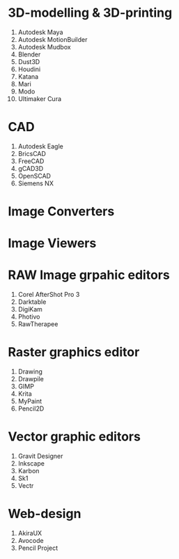 # 3D-modelling & 3D-printing

1. Autodesk Maya
2. Autodesk MotionBuilder
3. Autodesk Mudbox
4. Blender
5. Dust3D
6. Houdini
7. Katana
8. Mari
9. Modo
10. Ultimaker Cura

# CAD

1. Autodesk Eagle
2. BricsCAD
3. FreeCAD
4. gCAD3D
5. OpenSCAD
6. Siemens NX

# Image Converters

# Image Viewers

# RAW Image grpahic editors

1. Corel AfterShot Pro 3
2. Darktable
3. DigiKam
4. Photivo
5. RawTherapee

# Raster graphics editor

1. Drawing
2. Drawpile
3. GIMP
4. Krita
5. MyPaint
6. Pencil2D

# Vector graphic editors
1. Gravit Designer
2. Inkscape
3. Karbon
4. Sk1
5. Vectr

# Web-design

1. AkiraUX
2. Avocode
3. Pencil Project
